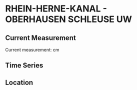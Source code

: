 # RHEIN-HERNE-KANAL - OBERHAUSEN SCHLEUSE UW

## Current Measurement

Current measurement: <Value topic="rivers/pegel-online/RHK/OBERHAUSEN_SCHLEUSE_UW/measurementValue"/> cm

## Time Series

<TimeSeries topic="rivers/pegel-online/RHK/OBERHAUSEN_SCHLEUSE_UW/measurementValue" period="week" />

## Location

<WorldMap>
  <Marker lat="51.478972116245465" lon="6.815456818151978" labelTopic="rivers/pegel-online/RHK/OBERHAUSEN_SCHLEUSE_UW" />
</WorldMap>
